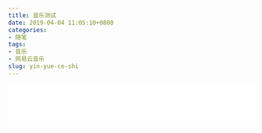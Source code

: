 ```yaml
---
title: 音乐测试
date: 2019-04-04 11:05:10+0800
categories:
- 随笔
tags:
- 音乐
- 网易云音乐
slug: yin-yue-ce-shi
---
```


<iframe frameborder="no" border="0" marginwidth="0" marginheight="0" width="100%" height="86" src="//music.163.com/outchain/player?type=2&id=493911&auto=0&height=66"></iframe>
